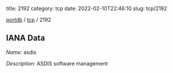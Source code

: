 title: 2192
category: tcp
date: 2022-02-10T22:46:10
slug: tcp/2192

[portdb](/) / [tcp](/category/tcp.html) / 2192


## IANA Data

_Name:_ asdis

_Description:_ ASDIS software management

